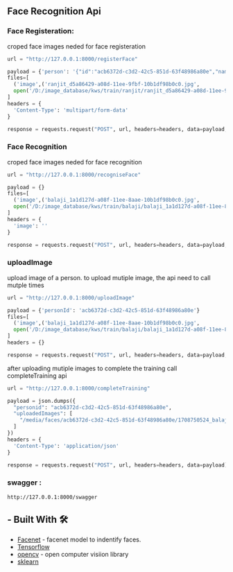 ## Face Recognition Api 

### Face Registeration:
croped face images neded for face registeration 

```python
url = "http://127.0.0.1:8000/registerFace"

payload = {'person': '{"id":"acb6372d-c3d2-42c5-851d-63f48986a80e","name":"balaji"}'}
files=[
  ('image',('ranjit_d5a86429-a08d-11ee-9fbf-10b1df98b0c0.jpg',
  open('/D:/image_database/kws/train/ranjit/ranjit_d5a86429-a08d-11ee-9fbf-10b1df98b0c0.jpg','rb'),'image/jpeg'))
]
headers = {
  'Content-Type': 'multipart/form-data'
}

response = requests.request("POST", url, headers=headers, data=payload, files=files)
```
### Face Recognition 
croped face images neded for face recognition 

```python
url = "http://127.0.0.1:8000/recogniseFace"

payload = {}
files=[
  ('image',('balaji_1a1d127d-a08f-11ee-8aae-10b1df98b0c0.jpg',
  open('/D:/image_database/kws/train/balaji/balaji_1a1d127d-a08f-11ee-8aae-10b1df98b0c0.jpg','rb'),'image/jpeg'))
]
headers = {
  'image': ''
}

response = requests.request("POST", url, headers=headers, data=payload, files=files)
```

### uploadImage
upload image of a person. to upload mutiple image, the api need to call mutple times

```python
url = "http://127.0.0.1:8000/uploadImage"

payload = {'personId': 'acb6372d-c3d2-42c5-851d-63f48986a80e'}
files=[
  ('image',('balaji_1a1d127d-a08f-11ee-8aae-10b1df98b0c0.jpg',
  open('/D:/image_database/kws/train/balaji/balaji_1a1d127d-a08f-11ee-8aae-10b1df98b0c0.jpg','rb'),'image/jpeg'))
]
headers = {}

response = requests.request("POST", url, headers=headers, data=payload, files=files)
```
after uploading mutiple images to complete the training call completeTraining api 

```python
url = "http://127.0.0.1:8000/completeTraining"

payload = json.dumps({
  "personid": "acb6372d-c3d2-42c5-851d-63f48986a80e",
  "uploadedImages": [
    "/media/faces/acb6372d-c3d2-42c5-851d-63f48986a80e/1708750524_balaji_1a1d127d-a08f-11ee-8aae-10b_yxl8EI8.jpg"
  ]
})
headers = {
  'Content-Type': 'application/json'
}

response = requests.request("POST", url, headers=headers, data=payload)
```

### swagger :

```bash
http://127.0.0.1:8000/swagger
```
## - Built With 🛠
- [Facenet](https://en.wikipedia.org/wiki/FaceNet#:~:text=FaceNet%20is%20a%20facial%20recognition,of%20researchers%20affiliated%20to%20Google.) - facenet model to indentify faces.
- [Tensorflow](https://en.wikipedia.org/wiki/FaceNet#:~:text=FaceNet%20is%20a%20facial%20recognition,of%20researchers%20affiliated%20to%20Google.) 
- [opencv](https://opencv.org/) - open computer visiion library
- [sklearn](https://scikit-learn.org/stable/index.html)

